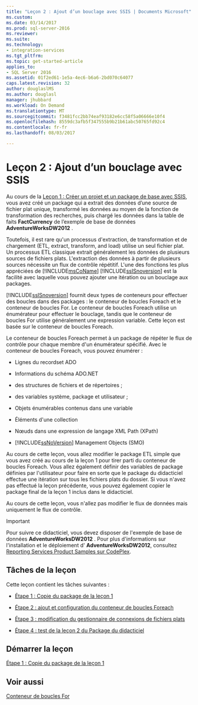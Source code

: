```yaml
---
title: "Leçon 2 : Ajout d’un bouclage avec SSIS | Documents Microsoft"
ms.custom: 
ms.date: 03/14/2017
ms.prod: sql-server-2016
ms.reviewer: 
ms.suite: 
ms.technology:
- integration-services
ms.tgt_pltfrm: 
ms.topic: get-started-article
applies_to:
- SQL Server 2016
ms.assetid: 01f2ed61-1e5a-4ec6-b6a6-2bd070c64077
caps.latest.revision: 32
author: douglaslMS
ms.author: douglasl
manager: jhubbard
ms.workload: On Demand
ms.translationtype: MT
ms.sourcegitcommit: f3481fcc2bb74eaf93182e6cc58f5a06666e10f4
ms.openlocfilehash: 8559dc3afb5f347555b9b21b61abc50765fd92c4
ms.contentlocale: fr-fr
ms.lasthandoff: 08/03/2017

---
```

# <a name="lesson-2-adding-looping-with-ssis"></a>Leçon 2 : Ajout d’un bouclage avec SSIS
Au cours de la [Leçon 1 : Créer un projet et un package de base avec SSIS](../integration-services/lesson-1-create-a-project-and-basic-package-with-ssis.md), vous avez créé un package qui a extrait des données d’une source de fichier plat unique, transformé les données au moyen de la fonction de transformation des recherches, puis chargé les données dans la table de faits **FactCurrency** de l’exemple de base de données **AdventureWorksDW2012** .  
  
Toutefois, il est rare qu'un processus d'extraction, de transformation et de chargement (ETL, extract, transform, and load) utilise un seul fichier plat. Un processus ETL classique extrait généralement les données de plusieurs sources de fichiers plats. L'extraction des données à partir de plusieurs sources nécessite un flux de contrôle répétitif. L'une des fonctions les plus appréciées de [!INCLUDE[msCoName](../includes/msconame-md.md)] [!INCLUDE[ssISnoversion](../includes/ssisnoversion-md.md)] est la facilité avec laquelle vous pouvez ajouter une itération ou un bouclage aux packages.  
  
[!INCLUDE[ssISnoversion](../includes/ssisnoversion-md.md)] fournit deux types de conteneurs pour effectuer des boucles dans des packages : le conteneur de boucles Foreach et le conteneur de boucles For. Le conteneur de boucles Foreach utilise un énumérateur pour effectuer le bouclage, tandis que le conteneur de boucles For utilise généralement une expression variable. Cette leçon est basée sur le conteneur de boucles Foreach.  
  
Le conteneur de boucles Foreach permet à un package de répéter le flux de contrôle pour chaque membre d'un énumérateur spécifié. Avec le conteneur de boucles Foreach, vous pouvez énumérer :  
  
-   Lignes du recordset ADO  
  
-   Informations du schéma ADO.NET  
  
-   des structures de fichiers et de répertoires ;  
  
-   des variables système, package et utilisateur ;  
  
-   Objets énumérables contenus dans une variable  
  
-   Éléments d'une collection  
  
-   Nœuds dans une expression de langage XML Path (XPath)  
  
-   [!INCLUDE[ssNoVersion](../includes/ssnoversion-md.md)] Management Objects (SMO)  
  
Au cours de cette leçon, vous allez modifier le package ETL simple que vous avez créé au cours de la leçon 1 pour tirer parti du conteneur de boucles Foreach. Vous allez également définir des variables de package définies par l'utilisateur pour faire en sorte que le package du didacticiel effectue une itération sur tous les fichiers plats du dossier. Si vous n'avez pas effectué la leçon précédente, vous pouvez également copier le package final de la leçon 1 inclus dans le didacticiel.  
  
Au cours de cette leçon, vous n'allez pas modifier le flux de données mais uniquement le flux de contrôle.  
  
> [!IMPORTANT]  
> Pour suivre ce didacticiel, vous devez disposer de l'exemple de base de données **AdventureWorksDW2012** . Pour plus d'informations sur l'installation et le déploiement d' **AdventureWorksDW2012**, consultez [Reporting Services Product Samples sur CodePlex](http://go.microsoft.com/fwlink/p/?LinkID=526910).  
  
## <a name="lesson-tasks"></a>Tâches de la leçon  
Cette leçon contient les tâches suivantes :  
  
-   [Étape 1 : Copie du package de la leçon 1](../integration-services/lesson-2-1-copying-the-lesson-1-package.md)  
  
-   [Étape 2 : ajout et configuration du conteneur de boucles Foreach](../integration-services/lesson-2-2-adding-and-configuring-the-foreach-loop-container.md)  
  
-   [Étape 3 : modification du gestionnaire de connexions de fichiers plats](../integration-services/lesson-2-3-modifying-the-flat-file-connection-manager.md)  
  
-   [Étape 4 : test de la leçon 2 du Package du didacticiel](../integration-services/lesson-2-4-testing-the-lesson-2-tutorial-package.md)  
  
## <a name="start-the-lesson"></a>Démarrer la leçon  
[Étape 1 : Copie du package de la leçon 1](../integration-services/lesson-2-1-copying-the-lesson-1-package.md)  
  
## <a name="see-also"></a>Voir aussi  
[Conteneur de boucles For](../integration-services/control-flow/for-loop-container.md)  
  
  
  

